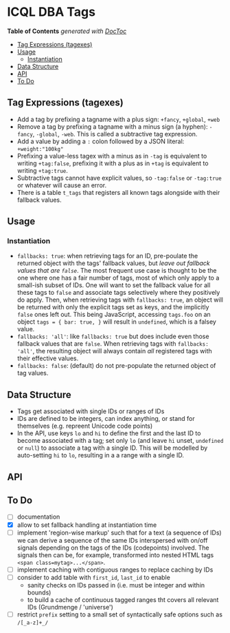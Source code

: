 

# ICQL DBA Tags


<!-- START doctoc generated TOC please keep comment here to allow auto update -->
<!-- DON'T EDIT THIS SECTION, INSTEAD RE-RUN doctoc TO UPDATE -->
**Table of Contents**  *generated with [DocToc](https://github.com/thlorenz/doctoc)*

- [Tag Expressions (tagexes)](#tag-expressions-tagexes)
- [Usage](#usage)
  - [Instantiation](#instantiation)
- [Data Structure](#data-structure)
- [API](#api)
- [To Do](#to-do)

<!-- END doctoc generated TOC please keep comment here to allow auto update -->


## Tag Expressions (tagexes)

* Add a tag by prefixing a tagname with a plus sign: `+fancy`, `+global`, `+web`
* Remove a tag by prefixing a tagname with a minus sign (a hyphen): `-fancy`, `-global`, `-web`. This is
  called a subtractive tag expression.
* Add a value by adding a `:` colon followed by a JSON literal: `+weight:"100kg"`
* Prefixing a value-less tagex with a minus as in `-tag` is equivalent to writing `+tag:false`, prefixing it
  with a plus as in `+tag` is equivalent to writing `+tag:true`.
* Subtractive tags cannot have explicit values, so `-tag:false` or `-tag:true` or whatever will cause an
  error.
* There is a table `t_tags` that registers all known tags alongside with their fallback values.


## Usage

### Instantiation

* `fallbacks: true`: when retrieving tags for an ID, pre-poulate the returned object with the
  tags' fallback values, but *leave out fallback values that are `false`*. The most frequent use case is
  thought to be the one where one has a fair number of tags, most of which only apply to a small-ish
  subset of IDs. One will want to set the fallback value for all these tags to `false` and associate tags
  selectively where they positively do apply. Then, when retrieving tags with `fallbacks: true`, an object
  will be returned with only the explicit tags set as keys, and the implicitly `false` ones left out. This
  being JavaScript, accessing `tags.foo` on an object `tags = { bar: true, }` will result in `undefined`,
  which is a falsey value.
* `fallbacks: 'all'`: like `fallbacks: true` but does include even those fallback values that are `false`.
  When retrieving tags with `fallbacks: 'all'`, the resulting object will always contain *all* registered
  tags with their effective values.
* `fallbacks: false`: (default) do not pre-populate the returned object of tag values.


## Data Structure

* Tags get associated with single IDs or ranges of IDs
* IDs are defined to be integers, can index anything, or stand for themselves (e.g. repreent Unicode code
  points)
* In the API, use keys `lo` and `hi` to define the first and the last ID to become associated with a tag;
  set only `lo` (and leave `hi` unset, `undefined` or `null`) to associate a tag with a single ID. This will
  be modelled by auto-setting `hi` to `lo`, resulting in a a range with a single ID.


## API

## To Do

* [ ] documentation
* [X] allow to set fallback handling at instantiation time
* [ ] implement 'region-wise markup' such that for a text (a sequence of IDs) we can derive a sequence
  of the same IDs interspersed with on/off signals depending on the tags of the IDs (codepoints) involved.
  The signals then can be, for example, transformed into nested HTML tags `<span class=mytag>...</span>`.
* [ ] implement caching with contiguous ranges to replace caching by IDs
* [ ] consider to add table with `first_id`, `last_id` to enable
  * sanity checks on IDs passed in (i.e. must be integer and within bounds)
  * to build a cache of continuous tagged ranges tht covers all relevant IDs (Grundmenge / 'universe')
* [ ] restrict `prefix` setting to a small set of syntactically safe options such as `/[_a-z]+_/`
